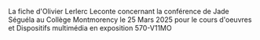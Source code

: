 
 La fiche d'Olivier Lerlerc Leconte concernant la conférence de Jade Séguéla au Collège Montmorency le 25 Mars 2025 pour le cours d'oeuvres et Dispositifs multimédia en exposition 570-V11MO
